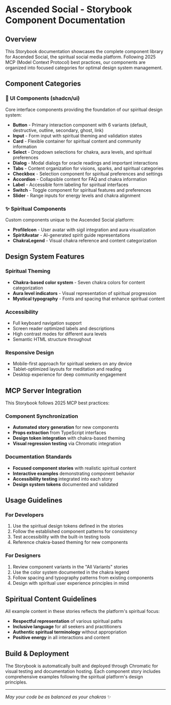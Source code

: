 # Ascended Social - Storybook Component Documentation

## Overview
This Storybook documentation showcases the complete component library for Ascended Social, the spiritual social media platform. Following 2025 MCP (Model Context Protocol) best practices, our components are organized into focused categories for optimal design system management.

## Component Categories

### 🎨 UI Components (shadcn/ui)
Core interface components providing the foundation of our spiritual design system:

- **Button** - Primary interaction component with 6 variants (default, destructive, outline, secondary, ghost, link)
- **Input** - Form input with spiritual theming and validation states
- **Card** - Flexible container for spiritual content and community information
- **Select** - Dropdown selections for chakra, aura levels, and spiritual preferences
- **Dialog** - Modal dialogs for oracle readings and important interactions
- **Tabs** - Content organization for visions, sparks, and spiritual categories
- **Checkbox** - Selection component for spiritual preferences and settings
- **Accordion** - Collapsible content for FAQ and chakra information
- **Label** - Accessible form labeling for spiritual interfaces
- **Switch** - Toggle component for spiritual features and preferences
- **Slider** - Range inputs for energy levels and chakra alignment

### ✨ Spiritual Components
Custom components unique to the Ascended Social platform:

- **ProfileIcon** - User avatar with sigil integration and aura visualization
- **SpiritAvatar** - AI-generated spirit guide representations
- **ChakraLegend** - Visual chakra reference and content categorization

## Design System Features

### Spiritual Theming
- **Chakra-based color system** - Seven chakra colors for content categorization
- **Aura level indicators** - Visual representation of spiritual progression
- **Mystical typography** - Fonts and spacing that enhance spiritual content

### Accessibility
- Full keyboard navigation support
- Screen reader optimized labels and descriptions
- High contrast modes for different aura levels
- Semantic HTML structure throughout

### Responsive Design
- Mobile-first approach for spiritual seekers on any device
- Tablet-optimized layouts for meditation and reading
- Desktop experience for deep community engagement

## MCP Server Integration

This Storybook follows 2025 MCP best practices:

### Component Synchronization
- **Automated story generation** for new components
- **Props extraction** from TypeScript interfaces
- **Design token integration** with chakra-based theming
- **Visual regression testing** via Chromatic integration

### Documentation Standards
- **Focused component stories** with realistic spiritual content
- **Interactive examples** demonstrating component behavior
- **Accessibility testing** integrated into each story
- **Design system tokens** documented and validated

## Usage Guidelines

### For Developers
1. Use the spiritual design tokens defined in the stories
2. Follow the established component patterns for consistency
3. Test accessibility with the built-in testing tools
4. Reference chakra-based theming for new components

### For Designers
1. Review component variants in the "All Variants" stories
2. Use the color system documented in the chakra legend
3. Follow spacing and typography patterns from existing components
4. Design with spiritual user experience principles in mind

## Spiritual Content Guidelines

All example content in these stories reflects the platform's spiritual focus:
- **Respectful representation** of various spiritual paths
- **Inclusive language** for all seekers and practitioners
- **Authentic spiritual terminology** without appropriation
- **Positive energy** in all interactions and content

## Build & Deployment

The Storybook is automatically built and deployed through Chromatic for visual testing and documentation hosting. Each component story includes comprehensive examples following the spiritual platform's design principles.

---

*May your code be as balanced as your chakras* ✨